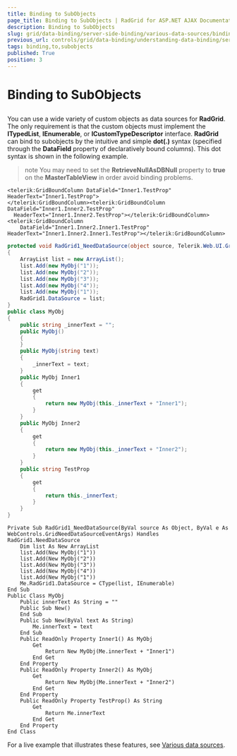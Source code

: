 ```yaml
---
title: Binding to SubObjects
page_title: Binding to SubObjects | RadGrid for ASP.NET AJAX Documentation
description: Binding to SubObjects
slug: grid/data-binding/server-side-binding/various-data-sources/binding-to-subobjects
previous_url: controls/grid/data-binding/understanding-data-binding/server-side-binding/various-data-sources/binding-to-subobjects
tags: binding,to,subobjects
published: True
position: 3
---
```


# Binding to SubObjects



## 

You can use a wide variety of custom objects as data sources for **RadGrid**. The only requirement is that the custom objects must implement the **ITypedList**, **IEnumerable**, or **ICustomTypeDescriptor** interface. **RadGrid** can bind to subobjects by the intuitive and simple **dot(.)** syntax (specified through the **DataField** property of declaratively bound columns). This dot syntax is shown in the following example.

>note You may need to set the **RetrieveNullAsDBNull** property to **true** on the **MasterTableView** in order avoid binding problems.
>




````ASP.NET
<telerik:GridBoundColumn DataField="Inner1.TestProp" HeaderText="Inner1.TestProp">
</telerik:GridBoundColumn><telerik:GridBoundColumn DataField="Inner1.Inner2.TestProp"
  HeaderText="Inner1.Inner2.TestProp"></telerik:GridBoundColumn><telerik:GridBoundColumn
    DataField="Inner1.Inner2.Inner1.TestProp" HeaderText="Inner1.Inner2.Inner1.TestProp"></telerik:GridBoundColumn>
````
````C#
protected void RadGrid1_NeedDataSource(object source, Telerik.Web.UI.GridNeedDataSourceEventArgs e)
{
    ArrayList list = new ArrayList();
    list.Add(new MyObj("1"));
    list.Add(new MyObj("2"));
    list.Add(new MyObj("3"));
    list.Add(new MyObj("4"));
    list.Add(new MyObj("1"));
    RadGrid1.DataSource = list;
}
public class MyObj
{
    public string _innerText = "";
    public MyObj()
    {
    }
    public MyObj(string text)
    {
        _innerText = text;
    }
    public MyObj Inner1
    {
        get
        {
            return new MyObj(this._innerText + "Inner1");
        }
    }
    public MyObj Inner2
    {
        get
        {
            return new MyObj(this._innerText + "Inner2");
        }
    }
    public string TestProp
    {
        get
        {
            return this._innerText;
        }
    }
}
````
````VB
Private Sub RadGrid1_NeedDataSource(ByVal source As Object, ByVal e As WebControls.GridNeedDataSourceEventArgs) Handles RadGrid1.NeedDataSource
    Dim list As New ArrayList
    list.Add(New MyObj("1"))
    list.Add(New MyObj("2"))
    list.Add(New MyObj("3"))
    list.Add(New MyObj("4"))
    list.Add(New MyObj("1"))
    Me.RadGrid1.DataSource = CType(list, IEnumerable)
End Sub
Public Class MyObj
    Public innerText As String = ""
    Public Sub New()
    End Sub
    Public Sub New(ByVal text As String)
        Me.innerText = text
    End Sub
    Public ReadOnly Property Inner1() As MyObj
        Get
            Return New MyObj(Me.innerText + "Inner1")
        End Get
    End Property
    Public ReadOnly Property Inner2() As MyObj
        Get
            Return New MyObj(Me.innerText + "Inner2")
        End Get
    End Property
    Public ReadOnly Property TestProp() As String
        Get
            Return Me.innerText
        End Get
    End Property
End Class
````


For a live example that illustrates these features, see [Various data sources](https://demos.telerik.com/aspnet-ajax/Grid/Examples/Programming/Binding/DefaultCS.aspx).
